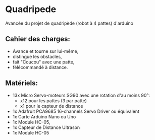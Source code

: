 # Quadripede
Avancée du projet de quadripède (robot à 4 pattes) d'arduino

<h2>Cahier des charges:</h2>
<ul>
  <li>Avance et tourne sur lui-même,</li>
  <li>distingue les obstacles,</li>
  <li>fait "Coucou" avec une patte,</li>
  <li>félécommandé à distance.</li>
</ul>
  
<h2>Matériels:</h2>
<ul>
  <li>13x Micro Servo-moteurs SG90 avec une rotation d'au moins 90°:
      <ul>
      <li>x12 pour les pattes (3 par patte)</li>
      <li>x1 pour le capteur de distance</li>
      </ul>
  </li>
  <li>1x Adafruit PCA9685 16-channels Servo Driver ou équivalent</li>
  <li>1x Carte Arduino Nano ou Uno</li>
  <li>1x Module HC-05,</li>
  <li>1x Capteur de Distance Ultrason</li>
  <li>1x Module HC-05</li>
</ul>
